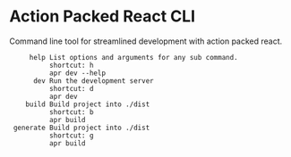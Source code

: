 # Action Packed React CLI

Command line tool for streamlined development with action packed react.

```
     help List options and arguments for any sub command.
          shortcut: h
          apr dev --help
      dev Run the development server
          shortcut: d
          apr dev
    build Build project into ./dist
          shortcut: b
          apr build
 generate Build project into ./dist
          shortcut: g
          apr build
```